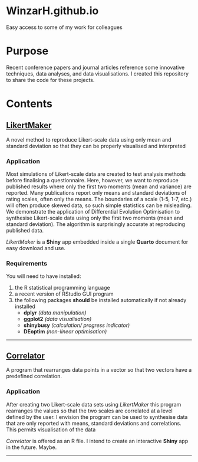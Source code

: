 # WinzarH.github.io
Easy access to some of my work for colleagues 

# Purpose

Recent conference papers and journal articles reference some innovative techniques, data analyses, and data visualisations. 
I created this repository to share the code for these projects.

# Contents

## [LikertMaker](LikertMaker_29Aug2022.qmd)

A novel method to reproduce Likert-scale data using only mean and standard deviation so that they can be properly visualised and interpreted

### Application

Most simulations of Likert-scale data are created to test analysis methods before finalising a questionnaire. Here, however, we want to reproduce published results where only the first two moments (mean and variance) are reported. Many publications report only means and standard deviations of rating scales, often only the means. The boundaries of a scale (1-5, 1-7, etc.) will often produce skewed data, so such simple statistics can be misleading. We demonstrate the application of Differential Evolution Optimisation to synthesise Likert-scale data using only the first two moments (mean and standard deviation). The algorithm is surprisingly accurate at reproducing published data. 

_LikertMaker_ is a __Shiny__ app embedded inside a single __Quarto__ document for easy download and use.

### Requirements
You will need to have installed: 
  1. the R statistical programming language 
  1. a recent version of RStudio GUI program
  1. the following packages __should__ be installed automatically if not already installed
      * __dplyr__      _(data manipulation)_
      * __ggplot2__    _(data visualisation)_
      * __shinybusy__  _(calculation/ progress indicator)_
      * __DEoptim__    _(non-linear optimisation)_
 
 _____
 
## [Correlator](likert_correlate.R)

A program that rearranges data points in a vector so that two vectors have a predefined correlation.

### Application

After creating two Likert-scale data sets using _LikertMaker_ this program rearranges the values so that the two scales are correlated at a level defined by the user.
I envision the program can be used to synthesise data that are only reported with means, standard deviations and correlations. This permits visualisation of the data

_Correlator_ is offered as an R file. I intend to create an interactive __Shiny__ app in the future. Maybe.

_____
